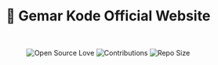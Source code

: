 <div align="center">
<h1 align="center">👋 Gemar Kode Official Website</h3>
  <br />
  <p align="center">
    <img src="https://firstcontributions.github.io/open-source-badges/badges/open-source-v1/open-source.svg" alt="Open Source Love"/>
    <img src="https://img.shields.io/badge/Contributions-welcome-green.svg?style=flat&logo=github" alt="Contributions" />
    <img src="https://img.shields.io/github/repo-size/gemarkode/gemarkode.github.io" alt="Repo Size" />
  </p>
</div>